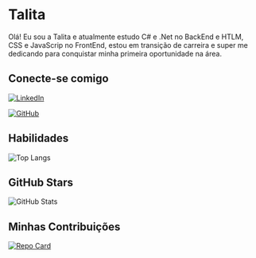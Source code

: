 # Talita
Olá! Eu sou a Talita e atualmente estudo C# e .Net no BackEnd e HTLM, CSS e JavaScrip no FrontEnd, estou em transição de carreira e super me dedicando para conquistar minha primeira oportunidade na área.

## Conecte-se comigo
[![LinkedIn](https://img.shields.io/badge/LinkedIn-0077B5?style=for-the-badge&logo=linkedin&logoColor=white)](https://www.linkedin.com/in/talita-gomes-tecnologia/)

[![GitHub](https://img.shields.io/badge/GitHub-100000?style=for-the-badge&logo=github&logoColor=white)](https://github.com/talyoliv)

## Habilidades
![Top Langs](https://github-readme-stats-git-masterrstaa-rickstaa.vercel.app/api/top-langs/?username=talyoliv&bg_color=3a5862&border_color=000&title_color=000&text_color=FFF)

## GitHub Stars
![GitHub Stats](https://github-readme-stats.vercel.app/api?username=talyoliv&theme=transparent&bg_color=3a5862&border_color=000&show_icons=true&icon_color=ff6347&title_color=000&text_color=FFF)

## Minhas Contribuições
[![Repo Card](https://github-readme-stats.vercel.app/api/pin/?username=talyoliv&repo=dio-lab-open-source&bg_color=3a5862&border_color=000&show_icons=true&icon_color=ff6347&title_color=000&text_color=FFF)](https://github.com/talyoliv/dio-lab-open-source)
